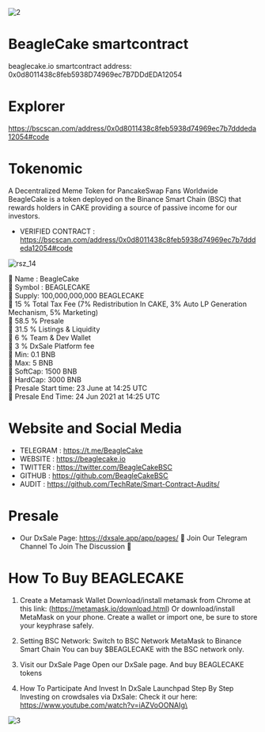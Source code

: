 
![2](https://beaglecake.io/images/beagle-cake.png)

# BeagleCake smartcontract
beaglecake.io smartcontract address: 0x0d8011438c8feb5938D74969ec7B7DDdEDA12054

# Explorer
https://bscscan.com/address/0x0d8011438c8feb5938d74969ec7b7dddeda12054#code

# Tokenomic
A Decentralized Meme Token for PancakeSwap Fans Worldwide BeagleCake is a token deployed on the Binance Smart Chain (BSC) that rewards holders in CAKE providing a source of passive income for our investors.

* VERIFIED CONTRACT : https://bscscan.com/address/0x0d8011438c8feb5938d74969ec7b7dddeda12054#code

![rsz_14](https://beaglecake.io/images/logo.png)

🦴 Name : BeagleCake\
🦴 Symbol : BEAGLECAKE\
🦴 Supply: 100,000,000,000 BEAGLECAKE\
🦴 15 % Total Tax Fee (7% Redistribution In CAKE, 3% Auto LP Generation Mechanism, 5% Marketing)\
🦴 58.5 % Presale\
🦴 31.5 % Listings & Liquidity\
🦴 6 % Team & Dev Wallet\
🦴 3 % DxSale Platform fee\
🦴 Min: 0.1 BNB\
🦴 Max: 5 BNB\
🦴 SoftCap: 1500 BNB\
🦴 HardCap: 3000 BNB\
🦴 Presale Start time: 23 June at 14:25 UTC\
🦴 Presale End Time:	 24 Jun 2021 at 14:25 UTC

# Website and Social Media
* TELEGRAM : https://t.me/BeagleCake
* WEBSITE : https://beaglecake.io
* TWITTER :  https://twitter.com/BeagleCakeBSC
* GITHUB : https://github.com/BeagleCakeBSC
* AUDIT : https://github.com/TechRate/Smart-Contract-Audits/

# Presale
* Our DxSale Page: https://dxsale.app/app/pages/
🐶 Join Our Telegram Channel To Join The Discussion 🐶

# How To Buy BEAGLECAKE
01. Create a Metamask Wallet
Download/install metamask from Chrome at this link: (https://metamask.io/download.html) Or download/install MetaMask on your phone. Create a wallet or import one, be sure to store your keyphrase safely.

02. Setting BSC Network:
Switch to BSC Network MetaMask to Binance Smart Chain You can buy $BEAGLECAKE with the BSC network only.

03. Visit our DxSale Page
Open our DxSale page. And buy BEAGLECAKE tokens

04. How To Participate And Invest In DxSale Launchpad Step By Step Investing on crowdsales via DxSale:
Check it our here: https://www.youtube.com/watch?v=iAZVoOONAIg\

![3](https://beaglecake.io/images/header-gif.gif)


